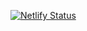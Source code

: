 [![Netlify Status](https://api.netlify.com/api/v1/badges/874f5868-b0ab-4ea1-b3ea-d9a50bd0aef9/deploy-status)](https://app.netlify.com/sites/bellflowerlactation/deploys)
